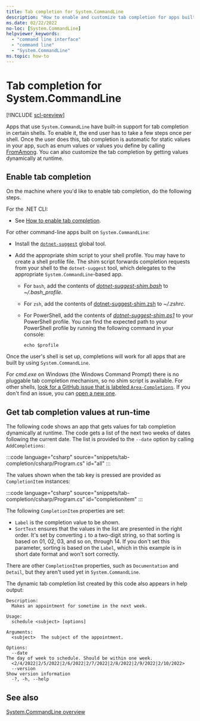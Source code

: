 ```yaml
---
title: Tab completion for System.CommandLine
description: "How to enable and customize tab completion for apps built on the System.CommandLine library."
ms.date: 02/22/2022
no-loc: [System.CommandLine]
helpviewer_keywords:
  - "command line interface"
  - "command line"
  - "System.CommandLine"
ms.topic: how-to
---
```


# Tab completion for System.CommandLine

[!INCLUDE [scl-preview](../../../includes/scl-preview.md)]

Apps that use `System.CommandLine` have built-in support for tab completion in certain shells. To enable it, the end user has to take a few steps once per shell. Once the user does this, tab completion is automatic for static values in your app, such as enum values or values you define by calling [FromAmong](define-commands.md#list-valid-argument-values). You can also customize the tab completion by getting values dynamically at runtime.

## Enable tab completion

On the machine where you'd like to enable tab completion, do the following steps.

For the .NET CLI:

* See [How to enable tab completion](../../core/tools/enable-tab-autocomplete.md).

For other command-line apps built on `System.CommandLine`:

* Install the [`dotnet-suggest`](https://nuget.org/packages/dotnet-suggest) global tool.

* Add the appropriate shim script to your shell profile. You may have to create a shell profile file. The shim script forwards completion requests from your shell to the `dotnet-suggest` tool, which delegates to the appropriate `System.CommandLine`-based app.

  * For `bash`, add the contents of [*dotnet-suggest-shim.bash*](https://github.com/dotnet/command-line-api/blob/main/src/System.CommandLine.Suggest/dotnet-suggest-shim.bash) to *~/.bash_profile*.

  * For `zsh`, add the contents of [dotnet-suggest-shim.zsh](https://github.com/dotnet/command-line-api/blob/main/src/System.CommandLine.Suggest/dotnet-suggest-shim.zsh) to *~/.zshrc*.

  * For PowerShell, add the contents of [*dotnet-suggest-shim.ps1*](https://github.com/dotnet/command-line-api/blob/main/src/System.CommandLine.Suggest/dotnet-suggest-shim.ps1) to your PowerShell profile. You can find the expected path to your PowerShell profile by running the following command in your console:

    ```console
    echo $profile
    ```

Once the user's shell is set up, completions will work for all apps that are built by using `System.CommandLine`.

For *cmd.exe* on Windows (the Windows Command Prompt) there is no pluggable tab completion mechanism, so no shim script is available. For other shells, [look for a GitHub issue that is labeled `Area-Completions`](https://github.com/dotnet/command-line-api/issues?q=is%3Aissue+is%3Aopen+label%3A%22Area-Completions%22). If you don't find an issue, you can [open a new one](https://github.com/dotnet/command-line-api/issues).

## Get tab completion values at run-time

The following code shows an app that gets values for tab completion dynamically at runtime. The code gets a list of the next two weeks of dates following the current date. The list is provided to the `--date` option by calling `AddCompletions`:

:::code language="csharp" source="snippets/tab-completion/csharp/Program.cs" id="all" :::

The values shown when the tab key is pressed are provided as `CompletionItem` instances:

:::code language="csharp" source="snippets/tab-completion/csharp/Program.cs" id="completionitem" :::

The following `CompletionItem` properties are set:

* `Label` is the completion value to be shown.
* `SortText` ensures that the values in the list are presented in the right order. It's set by converting `i` to a two-digit string, so that sorting is based on 01, 02, 03, and so on, through 14. If you don't set this parameter, sorting is based on the `Label`, which in this example is in short date format and won't sort correctly.

There are other `CompletionItem` properties, such as `Documentation` and `Detail`, but they aren't used yet in `System.CommandLine`.

The dynamic tab completion list created by this code also appears in help output:

```output
Description:
  Makes an appointment for sometime in the next week.

Usage:
  schedule <subject> [options]

Arguments:
  <subject>  The subject of the appointment.

Options:
  --date                                                                          The day of week to schedule. Should be within one week.
  <2/4/2022|2/5/2022|2/6/2022|2/7/2022|2/8/2022|2/9/2022|2/10/2022>
  --version                                                                       Show version information
  -?, -h, --help
```

## See also

[System.CommandLine overview](index.md)
